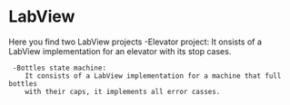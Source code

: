 # LabView
Here you find two LabView projects 
    -Elevator project:
        It onsists of a LabView implementation for an elevator 
        with its stop cases.
        
     -Bottles state machine:
        It consists of a LabView implementation for a machine that full bottles 
        with their caps, it implements all error casses.
        
